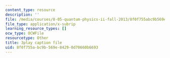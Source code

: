 ```yaml
---
content_type: resource
description: ''
file: /media/courses/8-05-quantum-physics-ii-fall-2013/8f0f755abc9b569e84290d70660b6693_Oi-JCJePLlc.vtt
file_type: application/x-subrip
learning_resource_types: []
ocw_type: OCWFile
resourcetype: Other
title: 3play caption file
uid: 8f0f755a-bc9b-569e-8429-0d70660b6693
---
```

